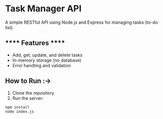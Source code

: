 # Task Manager API

A simple RESTful API using Node.js and Express for managing tasks (to-do list).

## **** Features  ****
- Add, get, update, and delete tasks
- In-memory storage (no database)
- Error handling and validation

##  How to Run :->

1. Clone the repository
2. Run the server:

```bash
npm install
node index.js

